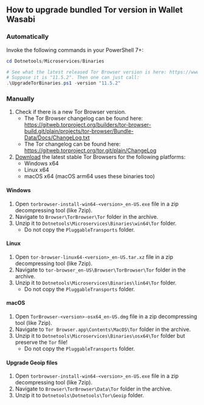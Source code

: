 ## How to upgrade bundled Tor version in Wallet Wasabi

### Automatically

Invoke the following commands in your PowerShell 7+:

```powershell
cd Dotnetools/Microservices/Binaries

# See what the latest released Tor Browser version is here: https://www.torproject.org/download/
# Suppose it is "11.5.2". Then one can just call:
.\UpgradeTorBinaries.ps1 -version "11.5.2"
```

### Manually

1. Check if there is a new Tor Browser version.
    * The Tor Browser changelog can be found here: https://gitweb.torproject.org/builders/tor-browser-build.git/plain/projects/tor-browser/Bundle-Data/Docs/ChangeLog.txt
    * The Tor changelog can be found here: https://gitweb.torproject.org/tor.git/plain/ChangeLog
2. [Download](https://www.torproject.org/download/) the latest stable Tor Browsers for the following platforms:
    * Windows x64
    * Linux x64
    * macOS x64 (macOS arm64 uses these binaries too)

#### Windows

1. Open `torbrowser-install-win64-<version>_en-US.exe` file in a zip decompressing tool (like 7zip).
1. Navigate to `Browser\TorBrowser\Tor` folder in the archive.
1. Unzip it to `Dotnetools\Microservices\Binaries\win64\Tor` folder.
    * Do not copy the `PluggableTransports` folder.

#### Linux

1. Open `tor-browser-linux64-<version>_en-US.tar.xz` file in a zip decompressing tool (like 7zip).
1. Navigate to `tor-browser_en-US\Browser\TorBrowser\Tor` folder in the archive.
1. Unzip it to `Dotnetools\Microservices\Binaries\lin64\Tor` folder.
    * Do not copy the `PluggableTransports` folder.

#### macOS

1. Open `TorBrowser-<version>-osx64_en-US.dmg` file in a zip decompressing tool (like 7zip).
1. Navigate to `Tor Browser.app\Contents\MacOS\Tor` folder in the archive.
1. Unzip it to `Dotnetools\Microservices\Binaries\osx64\Tor` folder but preserve the `Tor` file!
    * Do not copy the `PluggableTransports` folder.

#### Upgrade Geoip files

1. Open `torbrowser-install-win64-<version>_en-US.exe` file in a zip decompressing tool (like 7zip).
1. Navigate to `Browser\TorBrowser\Data\Tor` folder in the archive.
1. Unzip it to `Dotnetools\Dotnetools\Tor\Geoip` folder.
